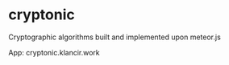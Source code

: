 # cryptonic
Cryptographic algorithms built and implemented upon meteor.js

App: cryptonic.klancir.work
